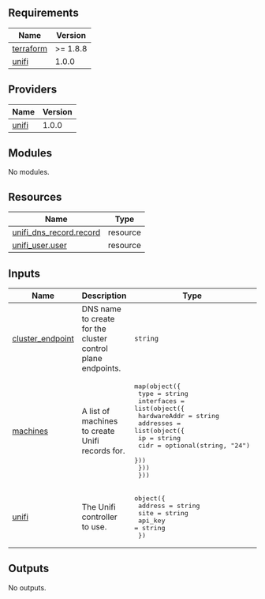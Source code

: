 <!-- BEGIN_TF_DOCS -->
## Requirements

| Name | Version |
|------|---------|
| <a name="requirement_terraform"></a> [terraform](#requirement\_terraform) | >= 1.8.8 |
| <a name="requirement_unifi"></a> [unifi](#requirement\_unifi) | 1.0.0 |

## Providers

| Name | Version |
|------|---------|
| <a name="provider_unifi"></a> [unifi](#provider\_unifi) | 1.0.0 |

## Modules

No modules.

## Resources

| Name | Type |
|------|------|
| [unifi_dns_record.record](https://registry.terraform.io/providers/filipowm/unifi/1.0.0/docs/resources/dns_record) | resource |
| [unifi_user.user](https://registry.terraform.io/providers/filipowm/unifi/1.0.0/docs/resources/user) | resource |

## Inputs

| Name | Description | Type | Default | Required |
|------|-------------|------|---------|:--------:|
| <a name="input_cluster_endpoint"></a> [cluster\_endpoint](#input\_cluster\_endpoint) | DNS name to create for the cluster control plane endpoints. | `string` | n/a | yes |
| <a name="input_machines"></a> [machines](#input\_machines) | A list of machines to create Unifi records for. | <pre>map(object({<br/>    type = string<br/>    interfaces = list(object({<br/>      hardwareAddr = string<br/>      addresses = list(object({<br/>        ip   = string<br/>        cidr = optional(string, "24")<br/>      }))<br/>    }))<br/>  }))</pre> | n/a | yes |
| <a name="input_unifi"></a> [unifi](#input\_unifi) | The Unifi controller to use. | <pre>object({<br/>    address = string<br/>    site    = string<br/>    api_key = string<br/>  })</pre> | n/a | yes |

## Outputs

No outputs.
<!-- END_TF_DOCS -->